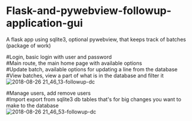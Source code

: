 # Flask-and-pywebview-followup-application-gui
A flask app using sqlite3, optional pywebview, that keeps track of batches (package of work) 

#Login, basic login with user and password<br/>
#Main route, the main home page with available options<br/>
#Update batch, available options for updating a line from the database<br/>
#View batches, view a part of what is in the database and filter it<br/>
![2018-08-26 21_46_13-followup-dc](https://user-images.githubusercontent.com/9250009/44631819-f452bc80-a979-11e8-9b48-d59b4367f3c2.png)

#Manage users, add remove users<br/>
#Import export from sqlite3 db tables that's for big changes you want to make to the database<br/> 
![2018-08-26 21_46_53-followup-dc](https://user-images.githubusercontent.com/9250009/44631821-fa489d80-a979-11e8-9aa2-c645be2642d8.png)
